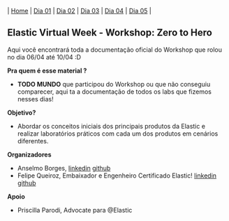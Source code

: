 | [Home](https://techlipe.github.io/workshop-zero-to-hero) | [Dia 01](https://techlipe.github.io/workshop-zero-to-hero/dia01-configuracoes) | [Dia 02]() | [Dia 03]() | [Dia 04]() | [Dia 05]() | 

## Elastic Virtual Week - Workshop: Zero to Hero

Aqui você encontrará toda a documentação oficial do Workshop que rolou no dia 06/04 até 10/04 :D

**Pra quem é esse material ?** 
- **TODO MUNDO** que participou do Workshop ou que não conseguiu comparecer, aqui ta a documentação de todos os labs que fizemos nesses dias!

**Objetivo?** 
- Abordar os conceitos iniciais dos principais produtos da Elastic e realizar laboratórios práticos com cada um dos produtos em cenários diferentes.

**Organizadores** 
- Anselmo Borges, [linkedin](https://www.linkedin.com/in/felipe-queiroz-b83042113/) [github](https://github.com/anselmoborges) 
- Felipe Queiroz, Embaixador e Engenheiro Certificado Elastic! [linkedin](https://www.linkedin.com/in/felipe-queiroz-b83042113/) [github](https://github.com/techlipe/)

**Apoio**
- Priscilla Parodi, Advocate para @Elastic
